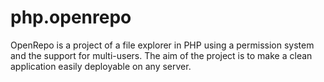 php.openrepo
============

OpenRepo is a project of a file explorer in PHP using a permission system and the support for multi-users. The aim of the project is to make a clean application easily deployable on any server.

